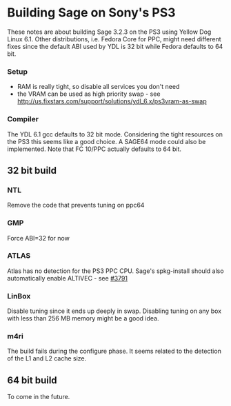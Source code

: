

# Building Sage on Sony's PS3

These notes are about building Sage 3.2.3 on the PS3 using Yellow Dog Linux 6.1. Other distributions, i.e. Fedora Core for PPC, might need different fixes since the default ABI used by YDL is 32 bit while Fedora defaults to 64 bit. 


### Setup

* RAM is really tight, so disable all services you don't need 
* the VRAM can be used as high priority swap - see <a href="http://us.fixstars.com/support/solutions/ydl_6.x/ps3vram-as-swap">http://us.fixstars.com/support/solutions/ydl_6.x/ps3vram-as-swap</a> 

### Compiler

The YDL 6.1 gcc defaults to 32 bit mode. Considering the tight resources on the PS3 this seems like a good choice. A SAGE64 mode could also be implemented. Note that FC 10/PPC actually defaults to 64 bit. 


## 32 bit build


### NTL

Remove the code that prevents tuning on ppc64 


### GMP

Force ABI=32 for now 


### ATLAS

Atlas has no detection for the PS3 PPC CPU. Sage's spkg-install should also automatically enable ALTIVEC - see <a class="http" href="http://trac.sagemath.org/sage_trac/ticket/3791">#3791</a> 


### LinBox

Disable tuning since it ends up deeply in swap. Disabling tuning on any box with less than 256 MB memory might be a good idea. 


### m4ri

The build fails during the configure phase. It seems related to the detection of the L1 and L2 cache size. 


## 64 bit build

To come in the future. 
